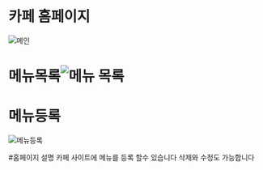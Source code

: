 # 카페 홈페이지
![메인](https://user-images.githubusercontent.com/109999605/182279395-6f909df9-c1ed-4dee-9c13-d3d2a2fe2016.PNG)

# 메뉴목록![메뉴 목록](https://user-images.githubusercontent.com/109999605/182279441-f3699a28-92f7-4025-b816-3ac8f158ecee.PNG)

# 메뉴등록
![메뉴등록](https://user-images.githubusercontent.com/109999605/182279463-a7a1a3eb-21c6-4d9d-a8e9-16d39d470970.PNG)

#홈페이지 설명
카페 사이트에 메뉴를 등록 할수 있습니다
삭제와 수정도 가능합니다
